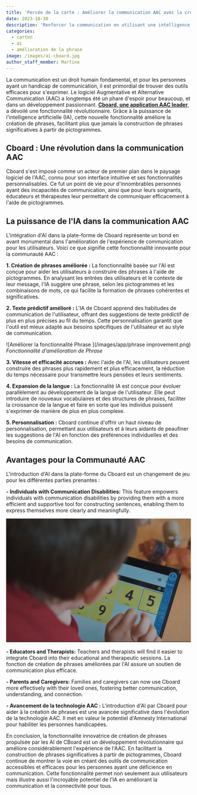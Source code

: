 ```yaml
---
title: 'Percée de la carte : Améliorer la communication AAC avec la création de phrase alimentée par un IA'
date: 2023-10-30
description: 'Renforcer la communication en utilisant une intelligence artificielle'
categories:
  - carton
  - ai
  - amélioration de la phrase
image: /images/ai-cboard.jpg
author_staff_member: Martine
---
```


La communication est un droit humain fondamental, et pour les personnes ayant un handicap de communication, il est primordial de trouver des outils efficaces pour s'exprimer. Le logiciel Augmentative et Alternative Communication (AAC) a longtemps été un phare d'espoir pour beaucoup, et dans un développement passionnant. [**Cboard, une application AAC leader**](https://www.cboard.io/), a dévoilé une fonctionnalité révolutionnaire. Grâce à la puissance de l'intelligence artificielle (IA), cette nouvelle fonctionnalité améliore la création de phrases, facilitant plus que jamais la construction de phrases significatives à partir de pictogrammes.

## Cboard : Une révolution dans la communication AAC

Cboard s'est imposé comme un acteur de premier plan dans le paysage logiciel de l'AAC, connu pour son interface intuitive et ses fonctionnalités personnalisables. Ce fut un point de vie pour d'innombrables personnes ayant des incapacités de communication, ainsi que pour leurs soignants, éducateurs et thérapeutes leur permettant de communiquer efficacement à l'aide de pictogrammes.

## La puissance de l'IA dans la communication AAC

L'intégration d'AI dans la plate-forme de Cboard représente un bond en avant monumental dans l'amélioration de l'expérience de communication pour les utilisateurs. Voici ce que signifie cette fonctionnalité innovante pour la communauté AAC :

**1. Création de phrases améliorée :** La fonctionnalité basée sur l'AI est conçue pour aider les utilisateurs à construire des phrases à l'aide de pictogrammes. En analysant les entrées des utilisateurs et le contexte de leur message, l'IA suggère une phrase, selon les pictogrammes et les combinaisons de mots, ce qui facilite la formation de phrases cohérentes et significatives.

**2. Texte prédictif amélioré :** L'IA de Cboard apprend des habitudes de communication de l'utilisateur, offrant des suggestions de texte prédictif de plus en plus précises au fil du temps. Cette personnalisation garantit que l'outil est mieux adapté aux besoins spécifiques de l'utilisateur et au style de communication.

!\[Améliorer la fonctionnalité Phrase \](/images/app/phrase improvement.png) *Fonctionnalité d'amélioration de Phrase*

**3. Vitesse et efficacité accrues :** Avec l'aide de l'AI, les utilisateurs peuvent construire des phrases plus rapidement et plus efficacement, la réduction du temps nécessaire pour transmettre leurs pensées et leurs sentiments.

**4. Expansion de la langue :** La fonctionnalité IA est conçue pour évoluer parallèlement au développement de la langue de l'utilisateur. Elle peut introduire de nouveaux vocabulaires et des structures de phrases, faciliter la croissance de la langue et faire en sorte que les individus puissent s'exprimer de manière de plus en plus complexe.

**5. Personnalisation :** Cboard continue d'offrir un haut niveau de personnalisation, permettant aux utilisateurs et à leurs aidants de peaufiner les suggestions de l'AI en fonction des préférences individuelles et des besoins de communication.

## Avantages pour la Communauté AAC

L'introduction d'AI dans la plate-forme du Cboard est un changement de jeu pour les différentes parties prenantes :

**- Individuals with Communication Disabilities:** This feature empowers individuals with communication disabilities by providing them with a more efficient and supportive tool for constructing sentences, enabling them to express themselves more clearly and meaningfully.

![Enfant en utilisant Cboard](/images/kindergaten02.png)

**- Educators and Therapists:** Teachers and therapists will find it easier to integrate Cboard into their educational and therapeutic sessions. La fonction de création de phrases améliorées par l'AI assure un soutien de communication plus efficace.

**- Parents and Caregivers:** Families and caregivers can now use Cboard more effectively with their loved ones, fostering better communication, understanding, and connection.

**- Avancement de la technologie AAC :** L'introduction d'AI par Cboard pour aider à la création de phrases est une avancée significative dans l'évolution de la technologie AAC. Il met en valeur le potentiel d'Amnesty International pour habiliter les personnes handicapées.

En conclusion, la fonctionnalité innovatrice de création de phrases propulsée par les AI de CBoard est un développement révolutionnaire qui améliore considérablement l'expérience de l'AAC. En facilitant la construction de phrases significatives à partir de pictogrammes, Cboard continue de montrer la voie en créant des outils de communication accessibles et efficaces pour les personnes ayant une déficience en communication. Cette fonctionnalité permet non seulement aux utilisateurs mais illustre aussi l'incroyable potentiel de l'IA en améliorant la communication et la connectivité pour tous.